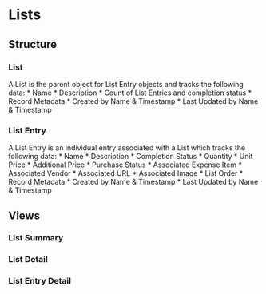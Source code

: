 # Lists

## Structure

### List
A List is the parent object for List Entry objects and tracks the following data:
    * Name
    * Description
    * Count of List Entries and completion status
    * Record Metadata
      * Created by Name & Timestamp
      * Last Updated by Name & Timestamp

### List Entry

A List Entry is an individual entry associated with a List which tracks the following data:
    * Name
    * Description
    * Completion Status
    * Quantity
    * Unit Price
    * Additional Price
    * Purchase Status
    * Associated Expense Item
    * Associated Vendor
    * Associated URL
    * Associated Image
    * List Order
    * Record Metadata
      * Created by Name & Timestamp
      * Last Updated by Name & Timestamp


## Views

### List Summary

### List Detail

### List Entry Detail

